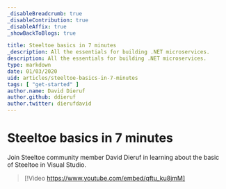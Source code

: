 ```yaml
---
_disableBreadcrumb: true
_disableContribution: true
_disableAffix: true
_showBackToBlogs: true

title: Steeltoe basics in 7 minutes
_description: All the essentials for building .NET microservices.
description: All the essentials for building .NET microservices.
type: markdown
date: 01/03/2020
uid: articles/steeltoe-basics-in-7-minutes
tags: [ "get-started" ]
author.name: David Dieruf
author.github: ddieruf
author.twitter: dierufdavid
---
```


# Steeltoe basics in 7 minutes

Join Steeltoe community member David Dieruf in learning about the basic of Steeltoe in Visual Studio.

> [!Video https://www.youtube.com/embed/qftu_ku8jmM]

